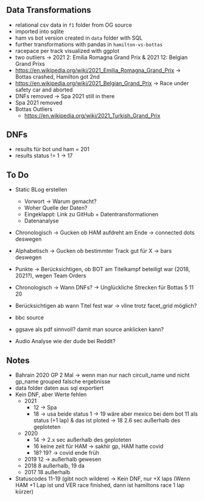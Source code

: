 #

## Data Transformations

- relational csv data in `f1` folder from OG source
- imported into sqlite
- ham vs bot version created in `data` folder with SQL
- further transformations with pandas in `hamilton-vs-bottas`
- racepace per track visualized with ggplot
- two outliers -> 2021 2: Emilia Romagna Grand Prix & 2021 12: Belgian Grand Prixs
- https://en.wikipedia.org/wiki/2021_Emilia_Romagna_Grand_Prix -> Bottas crashed, Hamilton got 2nd
- https://en.wikipedia.org/wiki/2021_Belgian_Grand_Prix -> Race under safety car and aborted
- DNFs removed -> Spa 2021 still in there
- Spa 2021 removed
- Bottas Outliers
  - https://en.wikipedia.org/wiki/2021_Turkish_Grand_Prix

## DNFs

- results für bot und ham = 201
- results status != 1 -> 17

## To Do

- Static BLog erstellen

  - Vorwort -> Warum gemacht?
  - Woher Quelle der Daten?
  - Eingeklappt: Link zu GitHub + Datentransformationen
  - Datenanalyse

- Chronologisch -> Gucken ob HAM aufdreht am Ende -> connected dots deswegen
- Alphabetisch -> Gucken ob bestimmter Track gut für X -> bars deswegen
- Punkte -> Berücksichtigen, ob BOT am Titelkampf beteiligt war (2018, 2021?), wegen Team Orders
- Chronologisch -> Wann DNFs? -> Unglückliche Strecken für Bottas 5 11 20
- Berücksichtigen ab wann Titel fest war -> vline trotz facet_grid möglich?
- bbc source
- ggsave als pdf sinnvoll? damit man source anklicken kann?
- Audio Analyse wie der dude bei Reddit?

## Notes

- Bahrain 2020 GP 2 Mal -> wenn man nur nach circuit_name und nicht gp_name grouped falsche ergebnisse
- data folder daten aus sql exportiert
- Kein DNF, aber Werte fehlen
  - 2021
    - 12 -> Spa
    - 18 -> usa beide status 1 -> 19 wäre aber mexico bei dem bot 11 als status (+1 lap) & das ist ploted -> 18 2.6 sec außerhalb des geploteten
  - 2020
    - 14 -> 2.x sec außerhalb des geploteten
    - 16 keine zeit für HAM -> sakhir gp, HAM hatte covid
    - 18? 19? -> covid ende früh
  - 2019 12 -> außerhalb gewesen
  - 2018 8 außerhalb, 19 da
  - 2017 18 außerhalb
- Statuscodes 11-19 (gibt noch wildere) -> Kein DNF, nur +X laps (Wenn HAM +1 Lap ist und VER race finished, dann ist hamiltons race 1 lap kürzer)
